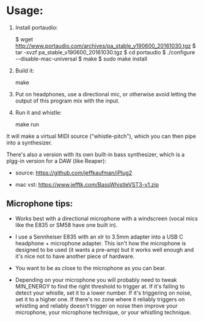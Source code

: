 # Usage:

1. Install portaudio:

    $ wget http://www.portaudio.com/archives/pa_stable_v190600_20161030.tgz
    $ tar -xvzf pa_stable_v190600_20161030.tgz
    $ cd portaudio
    $ ./configure --disable-mac-universal
    $ make
    $ sudo make install

2. Build it:

    make

3. Put on headphones, use a directional mic, or otherwise avoid letting the
   output of this program mix with the input.

4. Run it and whistle:

    make run

It will make a virtual MIDI source ("whistle-pitch"), which you can then pipe
into a synthesizer.

There's also a version with its own built-in bass synthesizer, which is a
plgg-in version for a DAW (like Reaper):

* source: https://github.com/jeffkaufman/iPlug2

* mac vst: https://www.jefftk.com/BassWhistleVST3-v1.zip

## Microphone tips:

* Works best with a directional microphone with a windscreen (vocal mics like
  the E835 or SM58 have one built in).

* I use a Sennheiser E835 with an xlr to 3.5mm adapter into a USB C headphone +
  microphone adapter.  This isn't how the microphone is designed to be used (it
  wants a pre-amp) but it works well enough and it's nice not to have another
  piece of hardware.

* You want to be as close to the microphone as you can bear.

* Depending on your microphone you will probably need to tweak MIN_ENERGY to find
  the right threshold to trigger at.  If it's failing to detect your whistle, set
  it to a lower number.  If it's triggering on noise, set it to a higher one.  If
  there's no zone where it reliably triggers on whistling and reliably doesn't
  trigger on noise then improve your microphone, your microphone technique, or
  your whistling technique.

